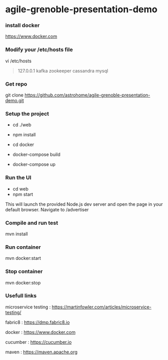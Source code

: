# agile-grenoble-presentation-demo

### install docker
https://www.docker.com

### Modify your /etc/hosts file
vi /etc/hosts

>127.0.0.1       kafka zookeeper cassandra mysql

### Get repo
git clone https://github.com/astrohome/agile-grenoble-presentation-demo.git

### Setup the project
+ cd ./web
+ npm install

+ cd docker
+ docker-compose build
+ docker-compose up

### Run the UI
+ cd web
+ npm start

This will launch the provided Node.js dev server and open the page in your default browser. Navigate to /advertiser

### Compile and run test
mvn install

### Run container
mvn docker:start

### Stop container
mvn docker:stop


### Usefull links

microservice testing : https://martinfowler.com/articles/microservice-testing/

fabric8 : https://dmp.fabric8.io

docker : https://www.docker.com

cucumber : https://cucumber.io

maven : https://maven.apache.org

